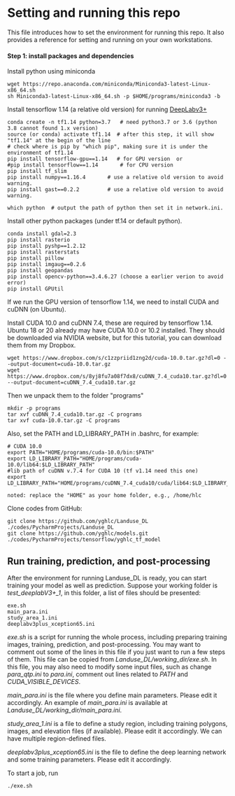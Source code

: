 # Setting and running this repo


This file introduces how to set the environment for running this repo.
It also provides a reference for setting and running on your own workstations.


#### Step 1: install packages and dependencies

Install python using miniconda 

    wget https://repo.anaconda.com/miniconda/Miniconda3-latest-Linux-x86_64.sh
    sh Miniconda3-latest-Linux-x86_64.sh -p $HOME/programs/miniconda3 -b

Install tensorflow 1.14 (a relative old version) for running [DeepLabv3+](https://github.com/tensorflow/models/tree/master/research/deeplab)
    
    conda create -n tf1.14 python=3.7   # need python3.7 or 3.6 (python 3.8 cannot found 1.x version)
    source (or conda) activate tf1.14  # after this step, it will show "tf1.14" at the begin of the line
    # check where is pip by "which pip", making sure it is under the environment of tf1.14
    pip install tensorflow-gpu==1.14   # for GPU version  or 
    #pip install tensorflow==1.14       # for CPU version
    pip install tf_slim
    pip install numpy==1.16.4       # use a relative old version to avoid warning.
    pip install gast==0.2.2         # use a relative old version to avoid warning.
    
    which python  # output the path of python then set it in network.ini.  

Install other python packages (under tf.14 or default python). <!-- The installation will run inside 
the container, so we need to submit a job for running singularity. -->
    
    conda install gdal=2.3
    pip install rasterio
    pip install pyshp==1.2.12
    pip install rasterstats
    pip install pillow
    pip install imgaug==0.2.6
    pip install geopandas
    pip install opencv-python==3.4.6.27 (choose a earlier verion to avoid error)
    pip install GPUtil


If we run the GPU version of tensorflow 1.14, we need to install CUDA and cuDNN (on Ubuntu). 

Install CUDA 10.0 and cuDNN 7.4, these are required by tensorflow 1.14. \
Ubuntu 18 or 20 already may have CUDA 10.0 or 10.2 installed.
They should be downloaded via NVIDIA website, but for this tutorial, you can download them
from my Dropbox. 
    
    wget https://www.dropbox.com/s/c1zzpriid1zng2d/cuda-10.0.tar.gz?dl=0 --output-document=cuda-10.0.tar.gz
    wget https://www.dropbox.com/s/8yj8fu7a08f7dx8/cuDNN_7.4_cuda10.tar.gz?dl=0 --output-document=cuDNN_7.4_cuda10.tar.gz

Then we unpack them to the folder "programs"
 
    mkdir -p programs
    tar xvf cuDNN_7.4_cuda10.tar.gz -C programs
    tar xvf cuda-10.0.tar.gz -C programs

Also, set the PATH and LD_LIBRARY_PATH in .bashrc, for example:
    
    # CUDA 10.0
    export PATH="HOME/programs/cuda-10.0/bin:$PATH"
    export LD_LIBRARY_PATH="HOME/programs/cuda-10.0/lib64:$LD_LIBRARY_PATH"
    #lib path of cuDNN v.7.4 for CUDA 10 (tf v1.14 need this one)
    export LD_LIBRARY_PATH="HOME/programs/cuDNN_7.4_cuda10/cuda/lib64:$LD_LIBRARY_PATH"
    
    noted: replace the "HOME" as your home folder, e.g., /home/hlc

Clone codes from GitHub:

    git clone https://github.com/yghlc/Landuse_DL ./codes/PycharmProjects/Landuse_DL
    git clone https://github.com/yghlc/models.git ./codes/PycharmProjects/tensorflow/yghlc_tf_model



## Run training, prediction, and post-processing
After the environment for running Landuse_DL is ready, you can start training your model as well as prediction. 
Suppose your working folder is *test_deeplabV3+_1*, in this folder, a list of files should be presented:
    
    exe.sh
    main_para.ini
    study_area_1.ini
    deeplabv3plus_xception65.ini

*exe.sh* is a script for running the whole process, including preparing training images, 
training, prediction, and post-processing. You may want to comment out some of the lines in this file 
if you just want to run a few steps of them. This file can be copied from *Landuse_DL/working_dir/exe.sh*.
In this file, you may also need to modify some input files, such as change *para_qtp.ini* to *para.ini*, 
comment out lines related to *PATH* and *CUDA_VISIBLE_DEVICES*. <!--, and the value of *gpu_num*. -->


*main_para.ini* is the file where you define main parameters. Please edit it accordingly. 
An example of *main_para.ini* is available at *Landuse_DL/working_dir/main_para.ini*.

*study_area_1.ini* is a file to define a study region, including training polygons, images, 
and elevation files (if available). Please edit it accordingly. We can have multiple region-defined files. 

*deeplabv3plus_xception65.ini* is the file to define the deep learning network and some training parameters. 
Please edit it accordingly.



To start a job, run 

    ./exe.sh








